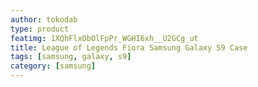 ```yaml
---
author: tokodab
type: product
featimg: 1XQhFlxObOlFpPr_WGHI6xh__U2GCg_ut
title: League of Legends Fiora Samsung Galaxy S9 Case
tags: [samsung, galaxy, s9]
category: [samsung]
---
```

